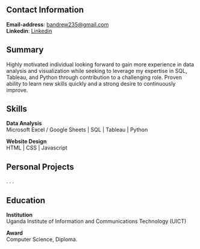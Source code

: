 ## Contact Information
**Email-address**: bandrew235@gmail.com <br>
**Linkedin**: [Linkedin](https://www.linkedin.com/in/bisaso-andrew-800392217) <br>

## Summary
Highly motivated individual looking forward to gain more experience in data analysis and visualization while seeking to leverage my expertise in SQL, Tableau, and Python through contribution to a challenging role. 
Proven ability to learn new skills quickly and a strong desire to continuously improve.

## Skills
**Data Analysis** <br>
Microsoft Excel / Google Sheets | SQL | Tableau | Python

**Website Design** <br>
HTML | CSS | Javascript

## Personal Projects
.
.
.
 
## Education
**Institution** <br>
Uganda Institute of Information and Communications Technology (UICT) 

**Award** <br>
Computer Science, Diploma.

